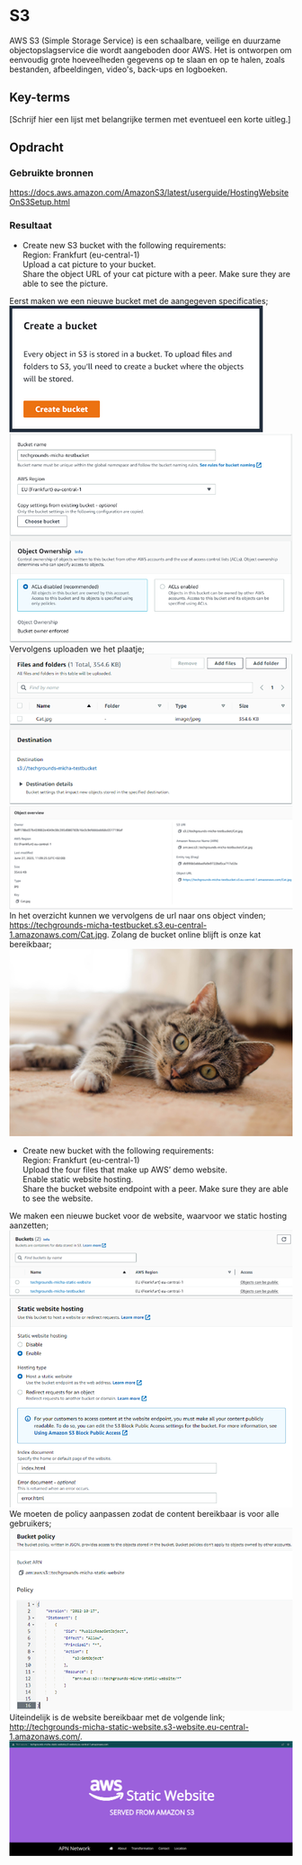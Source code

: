 # S3

AWS S3 (Simple Storage Service) is een schaalbare, veilige en duurzame objectopslagservice die wordt aangeboden door AWS. Het is ontworpen om eenvoudig grote hoeveelheden gegevens op te slaan en op te halen, zoals bestanden, afbeeldingen, video's, back-ups en logboeken.

## Key-terms
[Schrijf hier een lijst met belangrijke termen met eventueel een korte uitleg.]

## Opdracht
### Gebruikte bronnen
https://docs.aws.amazon.com/AmazonS3/latest/userguide/HostingWebsiteOnS3Setup.html


### Resultaat
- Create new S3 bucket with the following requirements:  
Region: Frankfurt (eu-central-1)  
Upload a cat picture to your bucket.  
Share the object URL of your cat picture with a peer. Make sure they are able to see the picture.

Eerst maken we een nieuwe bucket met de aangegeven specificaties;  
![](https://github.com/techgrounds/techgrounds-Mynamewastakenwastaken/blob/main/00_includes/04_AWS/5/create_bucket.png?raw=true)  
![](..\00_includes\04_AWS\5\bucket_name.png)  
Vervolgens uploaden we het plaatje;  
![](..\00_includes\04_AWS\5\upload.png)  
![](..\00_includes\04_AWS\5\upload_conf.png)  
In het overzicht kunnen we vervolgens de url naar ons object vinden; https://techgrounds-micha-testbucket.s3.eu-central-1.amazonaws.com/Cat.jpg. Zolang de bucket online blijft is onze kat bereikbaar;  
![](..\00_includes\04_AWS\5\Cat.jpg)  


- Create new bucket with the following requirements:  
Region: Frankfurt (eu-central-1)  
Upload the four files that make up AWS’ demo website.  
Enable static website hosting.  
Share the bucket website endpoint with a peer. Make sure they are able to see the website.  

We maken een nieuwe bucket voor de website, waarvoor we static hosting aanzetten;  
![](..\00_includes\04_AWS\5\bucket_site.png)  
![](..\00_includes\04_AWS\5\enable_hosting.png)  
We moeten de policy aanpassen zodat de content bereikbaar is voor alle gebruikers;  
![](..\00_includes\04_AWS\5\bucket_policy.png)  
Uiteindelijk is de website bereikbaar met de volgende link; http://techgrounds-micha-static-website.s3-website.eu-central-1.amazonaws.com/.  
![](..\00_includes\04_AWS\5\endpoint_test.png)  




